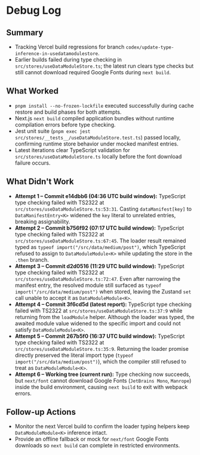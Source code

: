 # Debug Log

## Summary
- Tracking Vercel build regressions for branch `codex/update-type-inference-in-usedatamodulestore`.
- Earlier builds failed during type checking in `src/stores/useDataModuleStore.ts`; the latest run clears type checks but still cannot download required Google Fonts during `next build`.

## What Worked
- `pnpm install --no-frozen-lockfile` executed successfully during cache restore and build phases for both attempts.
- Next.js `next build` compiled application bundles without runtime compilation errors before type checking.
- Jest unit suite (`pnpm exec jest src/stores/__tests__/useDataModuleStore.test.ts`) passed locally, confirming runtime store behavior under mocked manifest entries.
- Latest iterations clear TypeScript validation for `src/stores/useDataModuleStore.ts` locally before the font download failure occurs.

## What Didn't Work
- **Attempt 1 – Commit e14dbb6 (04:36 UTC build window):** TypeScript type checking failed with TS2322 at `src/stores/useDataModuleStore.ts:53:31`. Casting `dataManifest[key]` to `DataManifestEntry<K>` widened the `key` literal to unrelated entries, breaking assignability.
- **Attempt 2 – Commit b756f92 (07:17 UTC build window):** TypeScript type checking failed with TS2322 at `src/stores/useDataModuleStore.ts:67:45`. The loader result remained typed as `typeof import("/src/data/medium/post")`, which TypeScript refused to assign to `DataModuleModule<K>` while updating the store in the `.then` branch.
- **Attempt 3 – Commit d2d0516 (11:29 UTC build window):** TypeScript type checking failed with TS2322 at `src/stores/useDataModuleStore.ts:72:47`. Even after narrowing the manifest entry, the resolved module still surfaced as `typeof import("/src/data/medium/post")` when stored, leaving the Zustand `set` call unable to accept it as `DataModuleModule<K>`.
- **Attempt 4 – Commit 3f6cd5d (latest report):** TypeScript type checking failed with TS2322 at `src/stores/useDataModuleStore.ts:37:9` while returning from the `loadModule` helper. Although the loader was typed, the awaited module value widened to the specific import and could not satisfy `DataModuleModule<K>`.
- **Attempt 5 – Commit 267b5f0 (16:37 UTC build window):** TypeScript type checking failed with TS2322 at `src/stores/useDataModuleStore.ts:35:9`. Returning the loader promise directly preserved the literal import type (`typeof import("/src/data/medium/post")`), which the compiler still refused to treat as `DataModuleModule<K>`.
- **Attempt 6 – Working tree (current run):** Type checking now succeeds, but `next/font` cannot download Google Fonts (`JetBrains Mono`, `Manrope`) inside the build environment, causing `next build` to exit with webpack errors.

## Follow-up Actions
- Monitor the next Vercel build to confirm the loader typing helpers keep `DataModuleModule<K>` inference intact.
- Provide an offline fallback or mock for `next/font` Google Fonts downloads so `next build` can complete in restricted environments.

